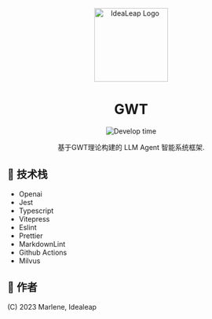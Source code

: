 <div align="center">
<img src="https://avatars.githubusercontent.com/u/129276618?s=200&v=4" height="150" width="150" alt="IdeaLeap Logo">
<h1>GWT</h1></div>

<p align="center">
<img src="https://wakatime.com/badge/user/5bfd81bc-9515-462b-a942-069791b283b7/project/af5f20a2-48c4-4ffb-81b8-7c330a9ee330.svg?style=flat-square"  alt="Develop time"/>

</p>
<p align="center">基于GWT理论构建的 LLM Agent 智能系统框架.</p>

## 🎨 技术栈

- Openai
- Jest
- Typescript
- Vitepress
- Eslint
- Prettier
- MarkdownLint
- Github Actions
- Milvus

## 📄 作者

(C) 2023 Marlene, Idealeap
